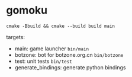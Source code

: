 # gomoku

`cmake -Bbuild && cmake --build build main`

targets: 
- main: game launcher `bin/main`
- botzone: bot for botzone.org.cn `bin/botzone`
- test: unit tests `bin/test`
- generate_bindings: generate python bindings
